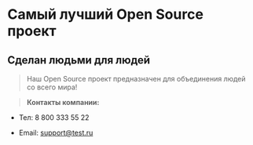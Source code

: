 # Самый лучший Open Source проект

## Сделан людьми для людей

> Наш Open Source проект предназначен для объединения людей со всего мира!

> **Контакты компании:**

* Тел: 8 800 333 55 22

* Email: support@test.ru
